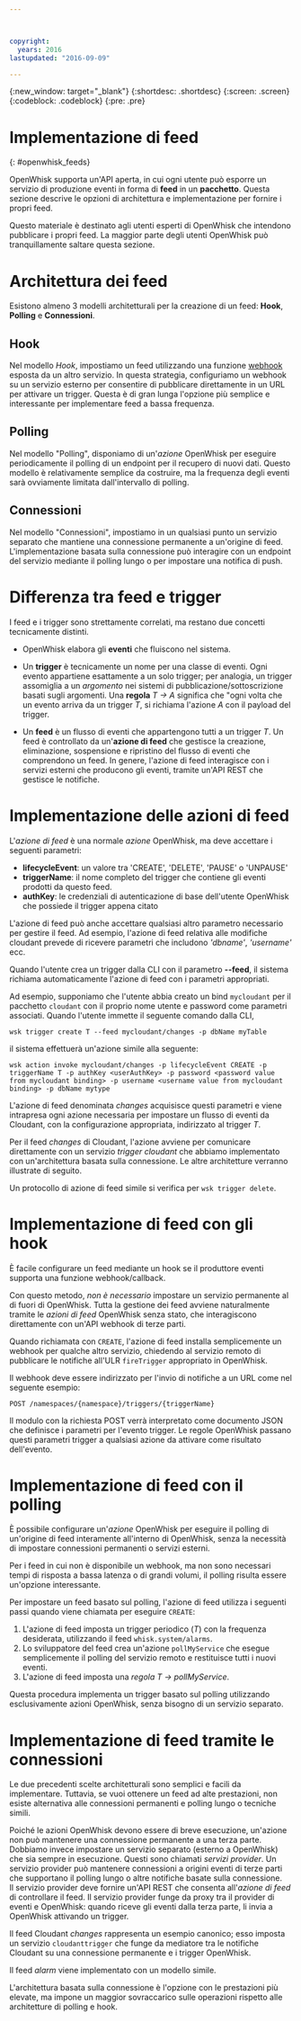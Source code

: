 ```yaml
---



copyright:
  years: 2016
lastupdated: "2016-09-09"

---
```


{:new_window: target="_blank"}
{:shortdesc: .shortdesc}
{:screen: .screen}
{:codeblock: .codeblock}
{:pre: .pre}

# Implementazione di feed
{: #openwhisk_feeds}


OpenWhisk supporta un'API aperta, in cui ogni utente può esporre un servizio di produzione eventi in forma di **feed** in un **pacchetto**.   Questa sezione descrive le opzioni di architettura e implementazione per fornire i propri feed.

Questo materiale è destinato agli utenti esperti di OpenWhisk che intendono pubblicare i propri feed.  La maggior parte degli utenti OpenWhisk può tranquillamente saltare questa sezione.

# Architettura dei feed

Esistono almeno 3 modelli architetturali per la creazione di un feed: **Hook**, **Polling** e **Connessioni**.

## Hook
Nel modello *Hook*, impostiamo un feed utilizzando una funzione [webhook](https://en.wikipedia.org/wiki/Webhook) esposta da un altro servizio.   In questa strategia, configuriamo un webhook su un servizio esterno per consentire di pubblicare direttamente in un URL per attivare un trigger.  Questa è di gran lunga l'opzione più semplice e interessante per implementare feed a bassa frequenza.

## Polling
Nel modello "Polling", disponiamo di un'*azione* OpenWhisk per eseguire periodicamente il polling di un endpoint per il recupero di nuovi dati.
Questo modello è relativamente semplice da costruire, ma la frequenza degli eventi sarà ovviamente
limitata dall'intervallo di polling.

## Connessioni
Nel modello "Connessioni", impostiamo in un qualsiasi punto un servizio separato che mantiene una connessione permanente a un'origine di feed.    L'implementazione basata sulla connessione può interagire con un endpoint del servizio mediante il polling lungo o per impostare una notifica di push.


# Differenza tra feed e trigger

I feed e i trigger sono strettamente correlati,
ma restano due concetti tecnicamente distinti.   

- OpenWhisk elabora gli **eventi** che fluiscono nel sistema.

- Un **trigger** è tecnicamente un nome per una classe di eventi.   Ogni evento appartiene esattamente a un solo trigger; per analogia, un trigger assomiglia a un *argomento* nei sistemi di pubblicazione/sottoscrizione
basati sugli argomenti.    Una **regola** *T -> A* significa che "ogni volta che un evento arriva da un trigger *T*, si richiama l'azione *A* con il payload del trigger.

- Un **feed** è un flusso di eventi che appartengono tutti a un trigger *T*.    Un feed è controllato da un'**azione di feed** che gestisce la creazione, eliminazione, sospensione e ripristino del flusso di eventi che comprendono un feed.    In genere, l'azione di feed interagisce con i servizi esterni che producono gli eventi, tramite un'API REST che gestisce le notifiche.

#  Implementazione delle azioni di feed

L'*azione di feed* è una normale *azione* OpenWhisk, ma deve accettare i seguenti parametri:
* **lifecycleEvent**: un valore tra 'CREATE', 'DELETE', 'PAUSE' o 'UNPAUSE'
* **triggerName**: il nome completo del trigger che contiene gli eventi prodotti da questo feed.
* **authKey**: le credenziali di autenticazione di base dell'utente OpenWhisk che possiede il trigger appena citato

L'azione di feed può anche accettare qualsiasi altro parametro necessario per gestire il feed.  Ad esempio, l'azione di feed relativa alle modifiche cloudant prevede di ricevere parametri che includono *'dbname'*, *'username'* ecc.

Quando l'utente crea un trigger dalla CLI con il parametro **--feed**, il sistema richiama automaticamente l'azione di feed con i parametri appropriati.

Ad esempio, supponiamo che l'utente abbia creato un bind `mycloudant` per il pacchetto `cloudant`
con il proprio nome utente e password come parametri associati.  Quando l'utente immette il seguente comando dalla CLI,

`wsk trigger create T --feed mycloudant/changes -p dbName myTable`

il sistema effettuerà un'azione simile alla seguente:

`wsk action invoke mycloudant/changes -p lifecycleEvent CREATE -p triggerName T -p authKey <userAuthKey> -p password <password value from mycloudant binding> -p username <username value from mycloudant binding> -p dbName mytype`

L'azione di feed denominata *changes* acquisisce questi parametri e viene intrapresa ogni azione necessaria per impostare un flusso di eventi da Cloudant, con la configurazione appropriata, indirizzato al trigger *T*.    

Per il feed *changes* di Cloudant, l'azione avviene per comunicare direttamente con un servizio *trigger cloudant* che abbiamo implementato con un'architettura basata sulla connessione.   Le altre architetture verranno illustrate di seguito.

Un protocollo di azione di feed simile si verifica per `wsk trigger delete`.    

# Implementazione di feed con gli hook

È facile configurare un feed mediante un hook se il produttore eventi supporta una funzione webhook/callback.

Con questo metodo, *non è necessario* impostare un servizio permanente al di fuori di OpenWhisk.  Tutta la gestione dei feed avviene naturalmente tramite le *azioni di feed* OpenWhisk senza stato, che interagiscono
direttamente con un'API webhook di terze parti.

Quando richiamata con `CREATE`, l'azione di feed installa semplicemente un webhook per qualche altro servizio, chiedendo al servizio remoto di pubblicare le notifiche all'ULR `fireTrigger` appropriato in OpenWhisk.

Il webhook deve essere indirizzato per l'invio di notifiche a un URL come nel seguente esempio:

`POST /namespaces/{namespace}/triggers/{triggerName}`

Il modulo con la richiesta POST verrà interpretato come documento JSON che definisce i parametri per l'evento trigger.
Le regole OpenWhisk passano questi parametri trigger a qualsiasi azione da attivare come risultato dell'evento.

# Implementazione di feed con il polling

È possibile configurare un'*azione* OpenWhisk per eseguire il polling di un'origine di feed interamente all'interno di OpenWhisk, senza la necessità di impostare connessioni permanenti o servizi esterni.

Per i feed in cui non è disponibile un webhook, ma non sono necessari tempi di risposta a bassa latenza o di grandi volumi, il polling risulta essere un'opzione interessante.

Per impostare un feed basato sul polling, l'azione di feed utilizza i seguenti passi quando viene chiamata per eseguire `CREATE`:

1.   L'azione di feed imposta un trigger periodico (*T*) con la frequenza desiderata, utilizzando il feed `whisk.system/alarms`.
2.   Lo sviluppatore del feed crea un'azione `pollMyService` che esegue semplicemente il polling del servizio remoto e restituisce tutti i nuovi eventi.
3.  L'azione di feed imposta una *regola* *T -> pollMyService*.

Questa procedura implementa un trigger basato sul polling utilizzando esclusivamente azioni OpenWhisk, senza bisogno di un servizio separato.

# Implementazione di feed tramite le connessioni

Le due precedenti scelte architetturali sono semplici e facili da implementare. Tuttavia, se vuoi ottenere un feed ad alte prestazioni, non esiste alternativa alle connessioni permanenti e polling lungo o tecniche simili.

Poiché le azioni OpenWhisk devono essere di breve esecuzione, un'azione non può mantenere una connessione permanente a una terza parte. Dobbiamo invece
impostare un servizio separato (esterno a OpenWhisk) che sia sempre in esecuzione.   Questi sono chiamati *servizi provider*.  Un servizio provider può mantenere connessioni a origini eventi di terze parti che supportano il polling lungo o altre notifiche basate sulla connessione.   
Il servizio provider deve fornire un'API REST che consenta all'*azione di feed* di controllare il feed.   Il servizio provider funge da proxy tra il provider di eventi e OpenWhisk:  quando riceve gli eventi dalla terza parte, li invia a OpenWhisk attivando un trigger.

Il feed Cloudant *changes* rappresenta un esempio canonico; esso imposta un servizio `cloudanttrigger` che funge da mediatore tra le notifiche Cloudant su una connessione permanente e i trigger OpenWhisk.

Il feed *alarm* viene implementato con un modello simile.

L'architettura basata sulla connessione è l'opzione con le prestazioni più elevate,
ma impone un maggior sovraccarico sulle operazioni rispetto alle architetture di polling e hook.   
